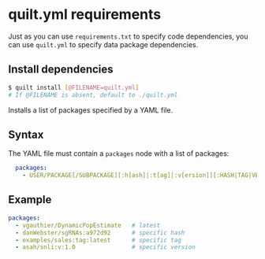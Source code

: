 # quilt.yml requirements

Just as you can use `requirements.txt` to specify code dependencies, you can use
`quilt.yml` to specify data package dependencies.

## Install dependencies

```sh
$ quilt install [@FILENAME=quilt.yml]
# If @FILENAME is absent, default to ./quilt.yml
```

Installs a list of packages specified by a YAML file.

## Syntax

The YAML file must contain a `packages` node with a list of packages:

```yaml
  packages:
    - USER/PACKAGE[/SUBPACKAGE][:h[ash]|:t[ag]|:v[ersion]][:HASH|TAG|VERSION]
```

## Example

  ```yaml
  packages:
    - vgauthier/DynamicPopEstimate   # latest
    - danWebster/sgRNAs:a972d92      # specific hash
    - examples/sales:tag:latest      # specific tag
    - asah/snli:v:1.0                # specific version
  ```
